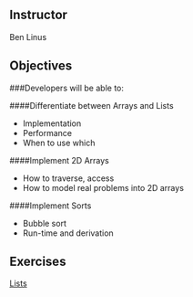 ## Instructor
Ben
Linus

## Objectives
###Developers will be able to:

####Differentiate between Arrays and Lists
* Implementation
* Performance
* When to use which

####Implement 2D Arrays
* How to traverse, access
* How to model real problems into 2D arrays

####Implement Sorts
* Bubble sort
* Run-time and derivation

## Exercises
[Lists](https://github.com/accesscode-2-2/unit-4/blob/master/exercises/lists.md)
